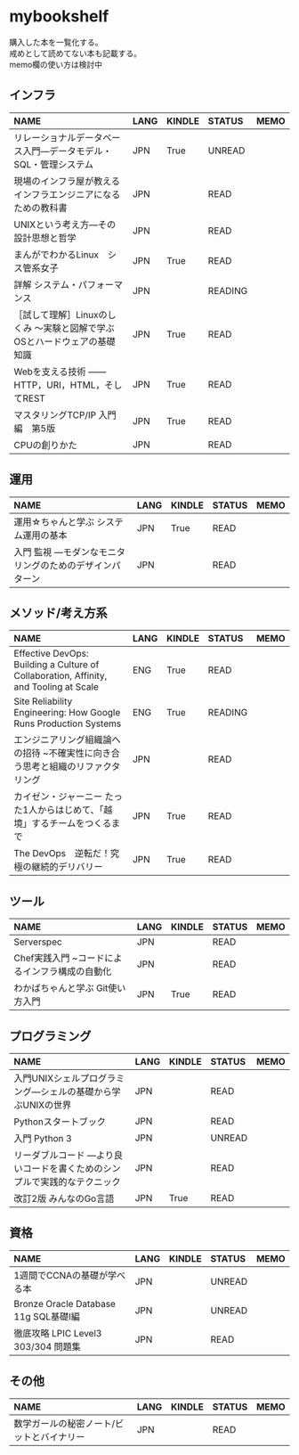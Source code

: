 # mybookshelf

購入した本を一覧化する。  
戒めとして読めてない本も記載する。  
memo欄の使い方は検討中

## インフラ

|NAME|LANG|KINDLE|STATUS|MEMO|
|:---|:---|:---|:---|:---|
|リレーショナルデータベース入門―データモデル・SQL・管理システム |JPN|True|UNREAD||
|現場のインフラ屋が教える インフラエンジニアになるための教科書|JPN||READ||
|UNIXという考え方―その設計思想と哲学|JPN||READ||
|まんがでわかるLinux　シス管系女子|JPN|True|READ||
|詳解 システム・パフォーマンス|JPN||READING||
|［試して理解］Linuxのしくみ ～実験と図解で学ぶOSとハードウェアの基礎知識|JPN|True|READ||
|Webを支える技術 ―― HTTP，URI，HTML，そしてREST|JPN|True|READ||
|マスタリングTCP/IP 入門編　第5版|JPN|True|READ||
|CPUの創りかた|JPN||READ||

## 運用

|NAME|LANG|KINDLE|STATUS|MEMO|
|:---|:---|:---|:---|:---|
|運用☆ちゃんと学ぶ システム運用の基本|JPN|True|READ||
|入門 監視 ―モダンなモニタリングのためのデザインパターン|JPN||READ||

## メソッド/考え方系

|NAME|LANG|KINDLE|STATUS|MEMO|
|:---|:---|:---|:---|:---|
|Effective DevOps: Building a Culture of Collaboration, Affinity, and Tooling at Scale|ENG|True|READ||
|Site Reliability Engineering: How Google Runs Production Systems|ENG|True|READING||
|エンジニアリング組織論への招待 ~不確実性に向き合う思考と組織のリファクタリング|JPN||READ||
|カイゼン・ジャーニー たった1人からはじめて、「越境」するチームをつくるまで|JPN|True|READ||
|The DevOps　逆転だ！究極の継続的デリバリー|JPN|True|READ||


## ツール

|NAME|LANG|KINDLE|STATUS|MEMO|
|:---|:---|:---|:---|:---|
|Serverspec|JPN||READ||
|Chef実践入門 ~コードによるインフラ構成の自動化|JPN||READ||
|わかばちゃんと学ぶ Git使い方入門|JPN|True|READ||

## プログラミング

|NAME|LANG|KINDLE|STATUS|MEMO|
|:---|:---|:---|:---|:---|
|入門UNIXシェルプログラミング―シェルの基礎から学ぶUNIXの世界|JPN||READ||
|Pythonスタートブック|JPN||READ||
|入門 Python 3|JPN||UNREAD||
|リーダブルコード ―より良いコードを書くためのシンプルで実践的なテクニック|JPN||READ||
|改訂2版 みんなのGo言語|JPN|True|READ|

## 資格

|NAME|LANG|KINDLE|STATUS|MEMO|
|:---|:---|:---|:---|:---|
|1週間でCCNAの基礎が学べる本|JPN||UNREAD||
|Bronze Oracle Database 11g SQL基礎I編|JPN||UNREAD||
|徹底攻略 LPIC Level3 303/304 問題集|JPN||READ||

## その他

|NAME|LANG|KINDLE|STATUS|MEMO|
|:---|:---|:---|:---|:---|
|数学ガールの秘密ノート/ビットとバイナリー|JPN||READ||
